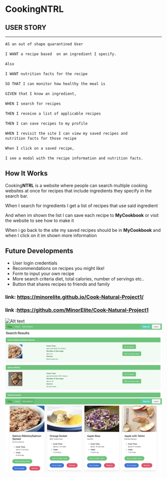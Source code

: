 # CookingNTRL
## USER STORY
--------------
```
AS an out of shape quarantined User

I WANT a recipe based  on an ingredient I specify.

Also

I WANT nutrition facts for the recipe 

SO THAT I can monitor how healthy the meal is

GIVEN that I know an ingredient,

WHEN I search for recipes

THEN I receive a list of applicable recipes

THEN I can save recipes to my profile

WHEN I revisit the site I can view my saved recipes and 
nutrition facts for those recipe

When I click on a saved recipe, 

I see a modal with the recipe information and nutrition facts.
```
## How It Works

Cooking**NTRL** is a website where people can search multiple cooking websites at once for recipes that include ingredients they specify in the search bar. 

When I search for ingredients I get a list of recipes that use said ingredient

And when im shown the list I can save each recipe to **MyCookbook** or visit the website to see how to make it

When i go back to the site my saved recipes should be in **MyCookbook** and when I click on it im shown more information

## Future Developments 
* User login credentials
* Recommendations on recipes you might like!
* Form to input your own recipe
* More search criteria diet, total calories, number of servings etc..
* Button that shares recipes to friends and family

### link: https://minorelite.github.io/Cook-Natural-Project1/
### link :https://github.com/MinorElite/Cook-Natural-Project1

![Alt text](./assets/images/Homepage.png "Optional Title")
![Alt text](./assets/images/Searchresults.png "Optional Title")
![Alt text](./assets/images/MyCookbook.png "Optional Title")